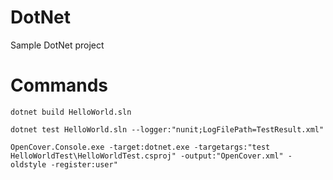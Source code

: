 # DotNet
Sample DotNet project

# Commands
```dotnet build HelloWorld.sln```

```dotnet test HelloWorld.sln --logger:"nunit;LogFilePath=TestResult.xml"```

```OpenCover.Console.exe -target:dotnet.exe -targetargs:"test HelloWorldTest\HelloWorldTest.csproj" -output:"OpenCover.xml" -oldstyle -register:user"```
